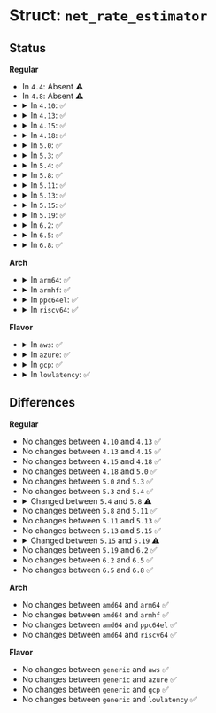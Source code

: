 # Struct: <code>net_rate_estimator</code>

## Status
<b>Regular</b>
<ul>
<li>
In <code>4.4</code>: Absent ⚠️
</li>
<li>
In <code>4.8</code>: Absent ⚠️
</li>
<li>
<details>
<summary>In <code>4.10</code>: ✅</summary>

```c
struct net_rate_estimator {
    struct gnet_stats_basic_packed *bstats;
    spinlock_t *stats_lock;
    seqcount_t *running;
    struct gnet_stats_basic_cpu *cpu_bstats;
    u8 ewma_log;
    u8 intvl_log;
    seqcount_t seq;
    u32 last_packets;
    u64 last_bytes;
    u64 avpps;
    u64 avbps;
    long unsigned int next_jiffies;
    struct timer_list timer;
    struct callback_head rcu;
};
```
</details>
</li>
<li>
<details>
<summary>In <code>4.13</code>: ✅</summary>

```c
struct net_rate_estimator {
    struct gnet_stats_basic_packed *bstats;
    spinlock_t *stats_lock;
    seqcount_t *running;
    struct gnet_stats_basic_cpu *cpu_bstats;
    u8 ewma_log;
    u8 intvl_log;
    seqcount_t seq;
    u32 last_packets;
    u64 last_bytes;
    u64 avpps;
    u64 avbps;
    long unsigned int next_jiffies;
    struct timer_list timer;
    struct callback_head rcu;
};
```
</details>
</li>
<li>
<details>
<summary>In <code>4.15</code>: ✅</summary>

```c
struct net_rate_estimator {
    struct gnet_stats_basic_packed *bstats;
    spinlock_t *stats_lock;
    seqcount_t *running;
    struct gnet_stats_basic_cpu *cpu_bstats;
    u8 ewma_log;
    u8 intvl_log;
    seqcount_t seq;
    u32 last_packets;
    u64 last_bytes;
    u64 avpps;
    u64 avbps;
    long unsigned int next_jiffies;
    struct timer_list timer;
    struct callback_head rcu;
};
```
</details>
</li>
<li>
<details>
<summary>In <code>4.18</code>: ✅</summary>

```c
struct net_rate_estimator {
    struct gnet_stats_basic_packed *bstats;
    spinlock_t *stats_lock;
    seqcount_t *running;
    struct gnet_stats_basic_cpu *cpu_bstats;
    u8 ewma_log;
    u8 intvl_log;
    seqcount_t seq;
    u32 last_packets;
    u64 last_bytes;
    u64 avpps;
    u64 avbps;
    long unsigned int next_jiffies;
    struct timer_list timer;
    struct callback_head rcu;
};
```
</details>
</li>
<li>
<details>
<summary>In <code>5.0</code>: ✅</summary>

```c
struct net_rate_estimator {
    struct gnet_stats_basic_packed *bstats;
    spinlock_t *stats_lock;
    seqcount_t *running;
    struct gnet_stats_basic_cpu *cpu_bstats;
    u8 ewma_log;
    u8 intvl_log;
    seqcount_t seq;
    u32 last_packets;
    u64 last_bytes;
    u64 avpps;
    u64 avbps;
    long unsigned int next_jiffies;
    struct timer_list timer;
    struct callback_head rcu;
};
```
</details>
</li>
<li>
<details>
<summary>In <code>5.3</code>: ✅</summary>

```c
struct net_rate_estimator {
    struct gnet_stats_basic_packed *bstats;
    spinlock_t *stats_lock;
    seqcount_t *running;
    struct gnet_stats_basic_cpu *cpu_bstats;
    u8 ewma_log;
    u8 intvl_log;
    seqcount_t seq;
    u32 last_packets;
    u64 last_bytes;
    u64 avpps;
    u64 avbps;
    long unsigned int next_jiffies;
    struct timer_list timer;
    struct callback_head rcu;
};
```
</details>
</li>
<li>
<details>
<summary>In <code>5.4</code>: ✅</summary>

```c
struct net_rate_estimator {
    struct gnet_stats_basic_packed *bstats;
    spinlock_t *stats_lock;
    seqcount_t *running;
    struct gnet_stats_basic_cpu *cpu_bstats;
    u8 ewma_log;
    u8 intvl_log;
    seqcount_t seq;
    u32 last_packets;
    u64 last_bytes;
    u64 avpps;
    u64 avbps;
    long unsigned int next_jiffies;
    struct timer_list timer;
    struct callback_head rcu;
};
```
</details>
</li>
<li>
<details>
<summary>In <code>5.8</code>: ✅</summary>

```c
struct net_rate_estimator {
    struct gnet_stats_basic_packed *bstats;
    spinlock_t *stats_lock;
    seqcount_t *running;
    struct gnet_stats_basic_cpu *cpu_bstats;
    u8 ewma_log;
    u8 intvl_log;
    seqcount_t seq;
    u64 last_packets;
    u64 last_bytes;
    u64 avpps;
    u64 avbps;
    long unsigned int next_jiffies;
    struct timer_list timer;
    struct callback_head rcu;
};
```
</details>
</li>
<li>
<details>
<summary>In <code>5.11</code>: ✅</summary>

```c
struct net_rate_estimator {
    struct gnet_stats_basic_packed *bstats;
    spinlock_t *stats_lock;
    seqcount_t *running;
    struct gnet_stats_basic_cpu *cpu_bstats;
    u8 ewma_log;
    u8 intvl_log;
    seqcount_t seq;
    u64 last_packets;
    u64 last_bytes;
    u64 avpps;
    u64 avbps;
    long unsigned int next_jiffies;
    struct timer_list timer;
    struct callback_head rcu;
};
```
</details>
</li>
<li>
<details>
<summary>In <code>5.13</code>: ✅</summary>

```c
struct net_rate_estimator {
    struct gnet_stats_basic_packed *bstats;
    spinlock_t *stats_lock;
    seqcount_t *running;
    struct gnet_stats_basic_cpu *cpu_bstats;
    u8 ewma_log;
    u8 intvl_log;
    seqcount_t seq;
    u64 last_packets;
    u64 last_bytes;
    u64 avpps;
    u64 avbps;
    long unsigned int next_jiffies;
    struct timer_list timer;
    struct callback_head rcu;
};
```
</details>
</li>
<li>
<details>
<summary>In <code>5.15</code>: ✅</summary>

```c
struct net_rate_estimator {
    struct gnet_stats_basic_packed *bstats;
    spinlock_t *stats_lock;
    seqcount_t *running;
    struct gnet_stats_basic_cpu *cpu_bstats;
    u8 ewma_log;
    u8 intvl_log;
    seqcount_t seq;
    u64 last_packets;
    u64 last_bytes;
    u64 avpps;
    u64 avbps;
    long unsigned int next_jiffies;
    struct timer_list timer;
    struct callback_head rcu;
};
```
</details>
</li>
<li>
<details>
<summary>In <code>5.19</code>: ✅</summary>

```c
struct net_rate_estimator {
    struct gnet_stats_basic_sync *bstats;
    spinlock_t *stats_lock;
    bool running;
    struct gnet_stats_basic_sync *cpu_bstats;
    u8 ewma_log;
    u8 intvl_log;
    seqcount_t seq;
    u64 last_packets;
    u64 last_bytes;
    u64 avpps;
    u64 avbps;
    long unsigned int next_jiffies;
    struct timer_list timer;
    struct callback_head rcu;
};
```
</details>
</li>
<li>
<details>
<summary>In <code>6.2</code>: ✅</summary>

```c
struct net_rate_estimator {
    struct gnet_stats_basic_sync *bstats;
    spinlock_t *stats_lock;
    bool running;
    struct gnet_stats_basic_sync *cpu_bstats;
    u8 ewma_log;
    u8 intvl_log;
    seqcount_t seq;
    u64 last_packets;
    u64 last_bytes;
    u64 avpps;
    u64 avbps;
    long unsigned int next_jiffies;
    struct timer_list timer;
    struct callback_head rcu;
};
```
</details>
</li>
<li>
<details>
<summary>In <code>6.5</code>: ✅</summary>

```c
struct net_rate_estimator {
    struct gnet_stats_basic_sync *bstats;
    spinlock_t *stats_lock;
    bool running;
    struct gnet_stats_basic_sync *cpu_bstats;
    u8 ewma_log;
    u8 intvl_log;
    seqcount_t seq;
    u64 last_packets;
    u64 last_bytes;
    u64 avpps;
    u64 avbps;
    long unsigned int next_jiffies;
    struct timer_list timer;
    struct callback_head rcu;
};
```
</details>
</li>
<li>
<details>
<summary>In <code>6.8</code>: ✅</summary>

```c
struct net_rate_estimator {
    struct gnet_stats_basic_sync *bstats;
    spinlock_t *stats_lock;
    bool running;
    struct gnet_stats_basic_sync *cpu_bstats;
    u8 ewma_log;
    u8 intvl_log;
    seqcount_t seq;
    u64 last_packets;
    u64 last_bytes;
    u64 avpps;
    u64 avbps;
    long unsigned int next_jiffies;
    struct timer_list timer;
    struct callback_head rcu;
};
```
</details>
</li>
</ul>
<b>Arch</b>
<ul>
<li>
<details>
<summary>In <code>arm64</code>: ✅</summary>

```c
struct net_rate_estimator {
    struct gnet_stats_basic_packed *bstats;
    spinlock_t *stats_lock;
    seqcount_t *running;
    struct gnet_stats_basic_cpu *cpu_bstats;
    u8 ewma_log;
    u8 intvl_log;
    seqcount_t seq;
    u32 last_packets;
    u64 last_bytes;
    u64 avpps;
    u64 avbps;
    long unsigned int next_jiffies;
    struct timer_list timer;
    struct callback_head rcu;
};
```
</details>
</li>
<li>
<details>
<summary>In <code>armhf</code>: ✅</summary>

```c
struct net_rate_estimator {
    struct gnet_stats_basic_packed *bstats;
    spinlock_t *stats_lock;
    seqcount_t *running;
    struct gnet_stats_basic_cpu *cpu_bstats;
    u8 ewma_log;
    u8 intvl_log;
    seqcount_t seq;
    u32 last_packets;
    u64 last_bytes;
    u64 avpps;
    u64 avbps;
    long unsigned int next_jiffies;
    struct timer_list timer;
    struct callback_head rcu;
};
```
</details>
</li>
<li>
<details>
<summary>In <code>ppc64el</code>: ✅</summary>

```c
struct net_rate_estimator {
    struct gnet_stats_basic_packed *bstats;
    spinlock_t *stats_lock;
    seqcount_t *running;
    struct gnet_stats_basic_cpu *cpu_bstats;
    u8 ewma_log;
    u8 intvl_log;
    seqcount_t seq;
    u32 last_packets;
    u64 last_bytes;
    u64 avpps;
    u64 avbps;
    long unsigned int next_jiffies;
    struct timer_list timer;
    struct callback_head rcu;
};
```
</details>
</li>
<li>
<details>
<summary>In <code>riscv64</code>: ✅</summary>

```c
struct net_rate_estimator {
    struct gnet_stats_basic_packed *bstats;
    spinlock_t *stats_lock;
    seqcount_t *running;
    struct gnet_stats_basic_cpu *cpu_bstats;
    u8 ewma_log;
    u8 intvl_log;
    seqcount_t seq;
    u32 last_packets;
    u64 last_bytes;
    u64 avpps;
    u64 avbps;
    long unsigned int next_jiffies;
    struct timer_list timer;
    struct callback_head rcu;
};
```
</details>
</li>
</ul>
<b>Flavor</b>
<ul>
<li>
<details>
<summary>In <code>aws</code>: ✅</summary>

```c
struct net_rate_estimator {
    struct gnet_stats_basic_packed *bstats;
    spinlock_t *stats_lock;
    seqcount_t *running;
    struct gnet_stats_basic_cpu *cpu_bstats;
    u8 ewma_log;
    u8 intvl_log;
    seqcount_t seq;
    u32 last_packets;
    u64 last_bytes;
    u64 avpps;
    u64 avbps;
    long unsigned int next_jiffies;
    struct timer_list timer;
    struct callback_head rcu;
};
```
</details>
</li>
<li>
<details>
<summary>In <code>azure</code>: ✅</summary>

```c
struct net_rate_estimator {
    struct gnet_stats_basic_packed *bstats;
    spinlock_t *stats_lock;
    seqcount_t *running;
    struct gnet_stats_basic_cpu *cpu_bstats;
    u8 ewma_log;
    u8 intvl_log;
    seqcount_t seq;
    u32 last_packets;
    u64 last_bytes;
    u64 avpps;
    u64 avbps;
    long unsigned int next_jiffies;
    struct timer_list timer;
    struct callback_head rcu;
};
```
</details>
</li>
<li>
<details>
<summary>In <code>gcp</code>: ✅</summary>

```c
struct net_rate_estimator {
    struct gnet_stats_basic_packed *bstats;
    spinlock_t *stats_lock;
    seqcount_t *running;
    struct gnet_stats_basic_cpu *cpu_bstats;
    u8 ewma_log;
    u8 intvl_log;
    seqcount_t seq;
    u32 last_packets;
    u64 last_bytes;
    u64 avpps;
    u64 avbps;
    long unsigned int next_jiffies;
    struct timer_list timer;
    struct callback_head rcu;
};
```
</details>
</li>
<li>
<details>
<summary>In <code>lowlatency</code>: ✅</summary>

```c
struct net_rate_estimator {
    struct gnet_stats_basic_packed *bstats;
    spinlock_t *stats_lock;
    seqcount_t *running;
    struct gnet_stats_basic_cpu *cpu_bstats;
    u8 ewma_log;
    u8 intvl_log;
    seqcount_t seq;
    u32 last_packets;
    u64 last_bytes;
    u64 avpps;
    u64 avbps;
    long unsigned int next_jiffies;
    struct timer_list timer;
    struct callback_head rcu;
};
```
</details>
</li>
</ul>

## Differences
<b>Regular</b>
<ul>
<li>
No changes between <code>4.10</code> and <code>4.13</code> ✅
</li>
<li>
No changes between <code>4.13</code> and <code>4.15</code> ✅
</li>
<li>
No changes between <code>4.15</code> and <code>4.18</code> ✅
</li>
<li>
No changes between <code>4.18</code> and <code>5.0</code> ✅
</li>
<li>
No changes between <code>5.0</code> and <code>5.3</code> ✅
</li>
<li>
No changes between <code>5.3</code> and <code>5.4</code> ✅
</li>
<li>
<details>
<summary>Changed between <code>5.4</code> and <code>5.8</code> ⚠️</summary>
<ul>
<li>
<b>Field type changed. </b>
<code>u32 last_packets</code> ➡️ <code>u64 last_packets</code>
</li>
</ul>
</details>
</li>
<li>
No changes between <code>5.8</code> and <code>5.11</code> ✅
</li>
<li>
No changes between <code>5.11</code> and <code>5.13</code> ✅
</li>
<li>
No changes between <code>5.13</code> and <code>5.15</code> ✅
</li>
<li>
<details>
<summary>Changed between <code>5.15</code> and <code>5.19</code> ⚠️</summary>
<ul>
<li>
<b>Field type changed. </b>
<code>struct gnet_stats_basic_packed *bstats</code> ➡️ <code>struct gnet_stats_basic_sync *bstats</code>
</li>
<li>
<b>Field type changed. </b>
<code>seqcount_t *running</code> ➡️ <code>bool running</code>
</li>
<li>
<b>Field type changed. </b>
<code>struct gnet_stats_basic_cpu *cpu_bstats</code> ➡️ <code>struct gnet_stats_basic_sync *cpu_bstats</code>
</li>
</ul>
</details>
</li>
<li>
No changes between <code>5.19</code> and <code>6.2</code> ✅
</li>
<li>
No changes between <code>6.2</code> and <code>6.5</code> ✅
</li>
<li>
No changes between <code>6.5</code> and <code>6.8</code> ✅
</li>
</ul>
<b>Arch</b>
<ul>
<li>
No changes between <code>amd64</code> and <code>arm64</code> ✅
</li>
<li>
No changes between <code>amd64</code> and <code>armhf</code> ✅
</li>
<li>
No changes between <code>amd64</code> and <code>ppc64el</code> ✅
</li>
<li>
No changes between <code>amd64</code> and <code>riscv64</code> ✅
</li>
</ul>
<b>Flavor</b>
<ul>
<li>
No changes between <code>generic</code> and <code>aws</code> ✅
</li>
<li>
No changes between <code>generic</code> and <code>azure</code> ✅
</li>
<li>
No changes between <code>generic</code> and <code>gcp</code> ✅
</li>
<li>
No changes between <code>generic</code> and <code>lowlatency</code> ✅
</li>
</ul>
